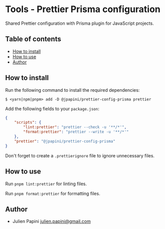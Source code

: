 # Tools - Prettier Prisma configuration <!-- omit in toc -->

Shared Prettier configuration with Prisma plugin for JavaScript projects.

## Table of contents <!-- omit in toc -->

-   [How to install](#how-to-install)
-   [How to use](#how-to-use)
-   [Author](#author)

## How to install

Run the following command to install the required dependencies:

```shell
$ <yarn|npm|pnpm> add -D @jpapini/prettier-config-prisma prettier
```

Add the following fields to your `package.json`:

```json
{
    "scripts": {
        "lint:prettier": "prettier --check -u '**/*'",
        "format:prettier": "prettier --write -u '**/*'"
    },
    "prettier": "@jpapini/prettier-config-prisma"
}
```

Don't forget to create a `.prettierignore` file to ignore unnecessary files.

## How to use

Run `pnpm lint:prettier` for linting files.

Run `pnpm format:prettier` for formatting files.

## Author

-   Julien Papini <julien.papini@gmail.com>
